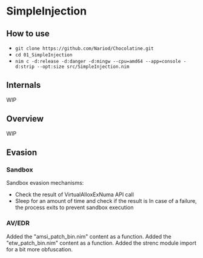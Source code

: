 # SimpleInjection


## How to use
- `git clone https://github.com/Nariod/Chocolatine.git`
- `cd 01_SimpleInjection`
- `nim c -d:release -d:danger -d:mingw --cpu=amd64 --app=console -d:strip --opt:size src/SimpleInjection.nim`

## Internals
WIP

## Overview
WIP

## Evasion
### Sandbox
Sandbox evasion mechanisms:
* Check the result of VirtualAlloxExNuma API call
* Sleep for an amount of time and check if the result is 
In case of a failure, the process exits to prevent sandbox execution

### AV/EDR
Added the "amsi_patch_bin.nim" content as a function.
Added the "etw_patch_bin.nim" content as a function.
Added the strenc module import for a bit more obfuscation.